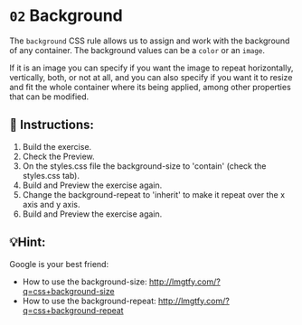 # `02` Background

The `background` CSS rule allows us to assign and work with the background of any container. The background values can be a `color` or an `image`.

If it is an image you can specify if you want the image to repeat horizontally, vertically, both, or not at all, and you can also specify if you want it to resize and fit the whole container where its being applied, among other properties that can be modified.

## 📝 Instructions:


1.  Build the exercise.
2.  Check the Preview.
3.  On the styles.css file the background-size to 'contain' (check the styles.css tab).
4.  Build and Preview the exercise again.
5.  Change the background-repeat to 'inherit' to make it repeat over the x axis and y axis.
6.  Build and Preview the exercise again.


## 💡Hint:

Google is your best friend:

- How to use the background-size: http://lmgtfy.com/?q=css+background-size
- How to use the background-repeat: http://lmgtfy.com/?q=css+background-repeat
